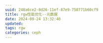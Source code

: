 ```yaml
---
uuid: 248a6ce2-8d26-11ef-87e9-758771b60cf9
title: rgw性能优化--元数据
date: 2024-09-24 13:32:40
updated:
tags: rgw
categories: ceph
---
```


